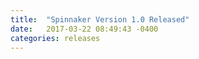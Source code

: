 ```yaml
---
title:  "Spinnaker Version 1.0 Released"
date:   2017-03-22 08:49:43 -0400
categories: releases
---
```


<script src="https://gist.github.com/jtk54/5daedbad53fc630ec254666d5115dff8.js"></script>
